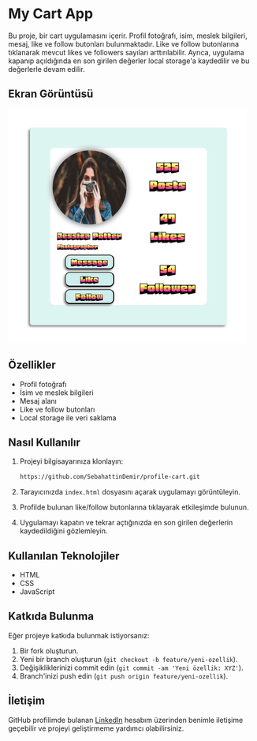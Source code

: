 # My Cart App

Bu proje, bir cart uygulamasını içerir. Profil fotoğrafı, isim, meslek bilgileri, mesaj, like ve follow butonları bulunmaktadır. Like ve follow butonlarına tıklanarak mevcut likes ve followers sayıları arttırılabilir. Ayrıca, uygulama kapanıp açıldığında en son girilen değerler local storage'a kaydedilir ve bu değerlerle devam edilir.

## Ekran Görüntüsü

![Uygulama Ekranı](https://github.com/SebahattinDemir/profile-cart/blob/main/img/1.png)

## Özellikler

- Profil fotoğrafı
- İsim ve meslek bilgileri
- Mesaj alanı
- Like ve follow butonları
- Local storage ile veri saklama

## Nasıl Kullanılır

1. Projeyi bilgisayarınıza klonlayın:

    ```bash
    https://github.com/SebahattinDemir/profile-cart.git
    ```

2. Tarayıcınızda `index.html` dosyasını açarak uygulamayı görüntüleyin.

3. Profilde bulunan like/follow butonlarına tıklayarak etkileşimde bulunun.

4. Uygulamayı kapatın ve tekrar açtığınızda en son girilen değerlerin kaydedildiğini gözlemleyin.

## Kullanılan Teknolojiler

- HTML
- CSS
- JavaScript

## Katkıda Bulunma

Eğer projeye katkıda bulunmak istiyorsanız:

1. Bir fork oluşturun.
2. Yeni bir branch oluşturun (`git checkout -b feature/yeni-ozellik`).
3. Değişikliklerinizi commit edin (`git commit -am 'Yeni özellik: XYZ'`).
4. Branch'inizi push edin (`git push origin feature/yeni-ozellik`).

## İletişim

GitHub profilimde bulanan [LinkedIn](https://www.linkedin.com/in/sebahattindemir) hesabım üzerinden benimle iletişime geçebilir ve projeyi geliştirmeme yardımcı olabilirsiniz.
